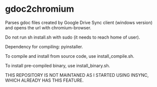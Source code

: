 # gdoc2chromium
Parses gdoc files created by Google Drive Sync client (windows version) and opens the url with chromium-browser.

Do not run sh install.sh with sudo (it needs to reach home of user).

Dependency for compiling: pyinstaller.

To compile and install from source code, use install_compile.sh.

To install pre-compiled binary, use install_binary.sh.

THIS REPOSITORY IS NOT MAINTANED AS I STARTED USING INSYNC, WHICH ALREADY HAS THIS FEATURE.
